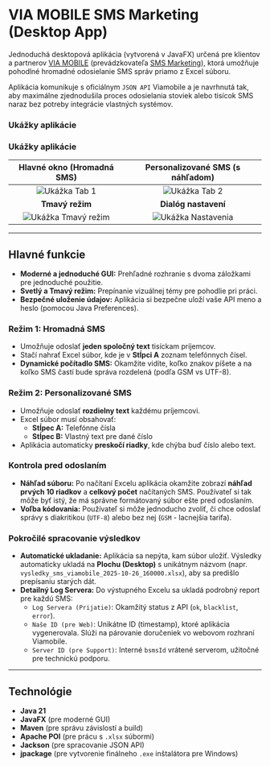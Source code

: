 # VIA MOBILE SMS Marketing (Desktop App)

Jednoduchá desktopová aplikácia (vytvorená v JavaFX) určená pre klientov a partnerov [VIA MOBILE](https://viamobile.sk/) (prevádzkovateľa [SMS Marketing](https://smsmarketing.sk/)), ktorá umožňuje pohodlné hromadné odosielanie SMS správ priamo z Excel súboru.

Aplikácia komunikuje s oficiálnym `JSON API` Viamobile a je navrhnutá tak, aby maximálne zjednodušila proces odosielania stoviek alebo tisícok SMS naraz bez potreby integrácie vlastných systémov.

### Ukážky aplikácie

### Ukážky aplikácie

| Hlavné okno (Hromadná SMS) | Personalizované SMS (s náhľadom) |
| :---: | :---: |
| ![Ukážka Tab 1](https://github.com/SmartVibeCodes/VIA-MOBILE/releases/download/VIAMOBILE/screen_tab1.png) | ![Ukážka Tab 2](https://github.com/SmartVibeCodes/VIA-MOBILE/releases/download/VIAMOBILE/screen_tab2.png) |
| **Tmavý režim** | **Dialóg nastavení** |
| ![Ukážka Tmavý režim](https://github.com/SmartVibeCodes/VIA-MOBILE/releases/download/VIAMOBILE/screen_darkmode.png) | ![Ukážka Nastavenia](https://github.com/SmartVibeCodes/VIA-MOBILE/releases/download/VIAMOBILE/screen_settings.png) |
---

## Hlavné funkcie

* **Moderné a jednoduché GUI:** Prehľadné rozhranie s dvoma záložkami pre jednoduché použitie.
* **Svetlý a Tmavý režim:** Prepínanie vizuálnej témy pre pohodlie pri práci.
* **Bezpečné uloženie údajov:** Aplikácia si bezpečne uloží vaše API meno a heslo (pomocou Java Preferences).

### Režim 1: Hromadná SMS

* Umožňuje odoslať **jeden spoločný text** tisíckam príjemcov.
* Stačí nahrať Excel súbor, kde je v **Stĺpci A** zoznam telefónnych čísel.
* **Dynamické počítadlo SMS:** Okamžite vidíte, koľko znakov píšete a na koľko SMS častí bude správa rozdelená (podľa GSM vs UTF-8).

### Režim 2: Personalizované SMS

* Umožňuje odoslať **rozdielny text** každému príjemcovi.
* Excel súbor musí obsahovať:
    * **Stĺpec A:** Telefónne čísla
    * **Stĺpec B:** Vlastný text pre dané číslo
* Aplikácia automaticky **preskočí riadky**, kde chýba buď číslo alebo text.

### Kontrola pred odoslaním

* **Náhľad súboru:** Po načítaní Excelu aplikácia okamžite zobrazí **náhľad prvých 10 riadkov** a **celkový počet** načítaných SMS. Používateľ si tak môže byť istý, že má správne formátovaný súbor ešte pred odoslaním.
* **Voľba kódovania:** Používateľ si môže jednoducho zvoliť, či chce odoslať správy s diakritikou (`UTF-8`) alebo bez nej (`GSM` - lacnejšia tarifa).

### Pokročilé spracovanie výsledkov

* **Automatické ukladanie:** Aplikácia sa nepýta, kam súbor uložiť. Výsledky automaticky ukladá na **Plochu (Desktop)** s unikátnym názvom (napr. `vysledky_sms_viamobile_2025-10-26_160000.xlsx`), aby sa predišlo prepísaniu starých dát.
* **Detailný Log Servera:** Do výstupného Excelu sa ukladá podrobný report pre každú SMS:
    * `Log Servera (Prijatie)`: Okamžitý status z API (`ok`, `blacklist`, `error`).
    * `Naše ID (pre Web)`: Unikátne ID (timestamp), ktoré aplikácia vygenerovala. Slúži na párovanie doručeniek vo webovom rozhraní Viamobile.
    * `Server ID (pre Support)`: Interné `bsmsId` vrátené serverom, užitočné pre technickú podporu.

---

## Technológie

* **Java 21**
* **JavaFX** (pre moderné GUI)
* **Maven** (pre správu závislostí a build)
* **Apache POI** (pre prácu s `.xlsx` súbormi)
* **Jackson** (pre spracovanie JSON API)
* **jpackage** (pre vytvorenie finálneho `.exe` inštalátora pre Windows)

